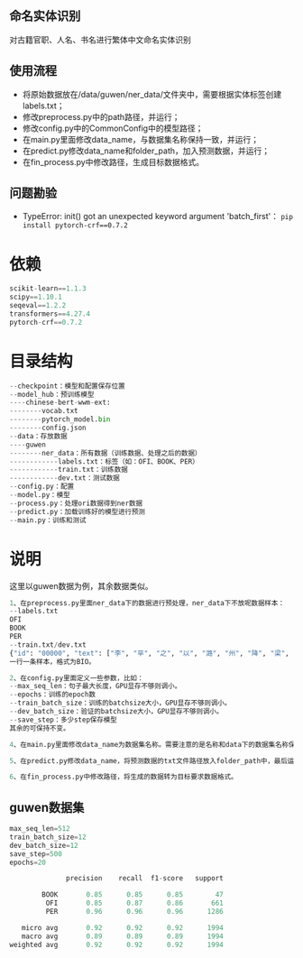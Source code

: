 ## 命名实体识别
对古籍官职、人名、书名进行繁体中文命名实体识别

## 使用流程
- 将原始数据放在/data/guwen/ner_data/文件夹中，需要根据实体标签创建labels.txt；
- 修改preprocess.py中的path路径，并运行；
- 修改config.py中的CommonConfig中的模型路径；
- 在main.py里面修改data_name，与数据集名称保持一致，并运行；
- 在predict.py修改data_name和folder_path，加入预测数据，并运行；
- 在fin_process.py中修改路径，生成目标数据格式。

## 问题勘验
- TypeError: init() got an unexpected keyword argument 'batch_first'： `pip install pytorch-crf==0.7.2`
# 依赖

```python
scikit-learn==1.1.3 
scipy==1.10.1 
seqeval==1.2.2
transformers==4.27.4
pytorch-crf==0.7.2
```

# 目录结构

```python
--checkpoint：模型和配置保存位置
--model_hub：预训练模型
----chinese-bert-wwm-ext:
--------vocab.txt
--------pytorch_model.bin
--------config.json
--data：存放数据
----guwen
--------ner_data：所有数据（训练数据、处理之后的数据）
------------labels.txt：标签（如：OFI、BOOK、PER）
------------train.txt：训练数据
------------dev.txt：测试数据
--config.py：配置
--model.py：模型
--process.py：处理ori数据得到ner数据
--predict.py：加载训练好的模型进行预测
--main.py：训练和测试
```

# 说明

这里以guwen数据为例，其余数据类似。

```python
1、在preprocess.py里面ner_data下的数据进行预处理，ner_data下不放呢数据样本：
--labels.txt
OFI
BOOK
PER
--train.txt/dev.txt
{"id": "00000", "text": ["李", "罕", "之", "以", "潞", "州", "降", "梁", "，", "晉", "人", "攻", "潞", "，", "友", "倫", "以", "兵", "入", "潞", "州", "，", "取", "罕", "之", "以", "歸", "。", "累", "遷", "檢", "校", "司", "空", "，", "領", "藤", "州", "刺", "史", "。"], "labels": ["B-PER", "I-PER", "I-PER", "O", "O", "O", "O", "O", "O", "O", "O", "O", "O", "O", "B-PER", "I-PER", "O", "O", "O", "O", "O", "O", "O", "B-PER", "I-PER", "O", "O", "O", "O", "O", "B-OFI", "I-OFI", "I-OFI", "I-OFI", "O", "O", "O", "O", "B-OFI", "I-OFI", "O"]}
一行一条样本，格式为BIO。

2、在config.py里面定义一些参数，比如：
--max_seq_len：句子最大长度，GPU显存不够则调小。
--epochs：训练的epoch数
--train_batch_size：训练的batchsize大小，GPU显存不够则调小。
--dev_batch_size：验证的batchsize大小，GPU显存不够则调小。
--save_step：多少step保存模型
其余的可保持不变。

4、在main.py里面修改data_name为数据集名称。需要注意的是名称和data下的数据集名称保持一致。最后运行：python main.py

5、在predict.py修改data_name，将预测数据的txt文件路径放入folder_path中，最后运行：python predict.py

6、在fin_process.py中修改路径，将生成的数据转为目标要求数据格式。
```

## guwen数据集

```python
max_seq_len=512
train_batch_size=12
dev_batch_size=12
save_step=500
epochs=20
```

```python
              precision    recall  f1-score   support

        BOOK       0.85      0.85      0.85        47
         OFI       0.85      0.87      0.86       661
         PER       0.96      0.96      0.96      1286

   micro avg       0.92      0.92      0.92      1994
   macro avg       0.89      0.89      0.89      1994
weighted avg       0.92      0.92      0.92      1994
```

